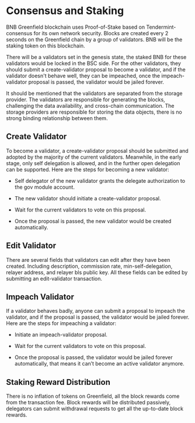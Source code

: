 # Consensus and Staking

BNB Greenfield blockchain uses Proof-of-Stake based on Tendermint-consensus for its own network security. Blocks are
created every 2 seconds on the Greenfield chain by a group of validators. BNB will be the staking token on this blockchain.

There will be a validators set in the genesis state, the staked BNB for these validators would be locked in the BSC side.
For the other validators, they should submit a create-validator proposal to become a validator, and if the validator
doesn't behave well, they can be impeached, once the impeach-validator proposal is passed, the validator would be jailed
forever.

It should be mentioned that the validators are separated from the storage provider. The validators are responsible for
generating the blocks, challenging the data availability, and cross-chain communication. The storage providers are
responsible for storing the data objects, there is no strong binding relationship between them.

## Create Validator

To become a validator, a create-validator proposal should be submitted and adopted by the majority of the current validators.
Meanwhile, in the early stage, only self delegation is allowed, and in the further open delegation can be supported.
Here are the steps for becoming a new validator:

- Self delegator of the new validator grants the delegate authorization to the gov module account.

- The new validator should initiate a create-validator proposal.

- Wait for the current validators to vote on this proposal.

- Once the proposal is passed, the new validator would be created automatically.

## Edit Validator

There are several fields that validators can edit after they have been created. Including description, commission rate,
min-self-delegation, relayer address, and relayer bls public key. All these fields can be edited by submitting an
edit-validator transaction.

## Impeach Validator

If a validator behaves badly, anyone can submit a proposal to impeach the validator, and if the proposal is passed, the
validator would be jailed forever. Here are the steps for impeaching a validator:

- Initiate an impeach-validator proposal.

- Wait for the current validators to vote on this proposal.

- Once the proposal is passed, the validator would be jailed forever automatically,
  that means it can’t become an active validator anymore.

## Staking Reward Distribution

There is no inflation of tokens on Greenfield, all the block rewards come from the transaction fee. Block rewards will be
distributed passively, delegators can submit withdrawal requests to get all the up-to-date block rewards.